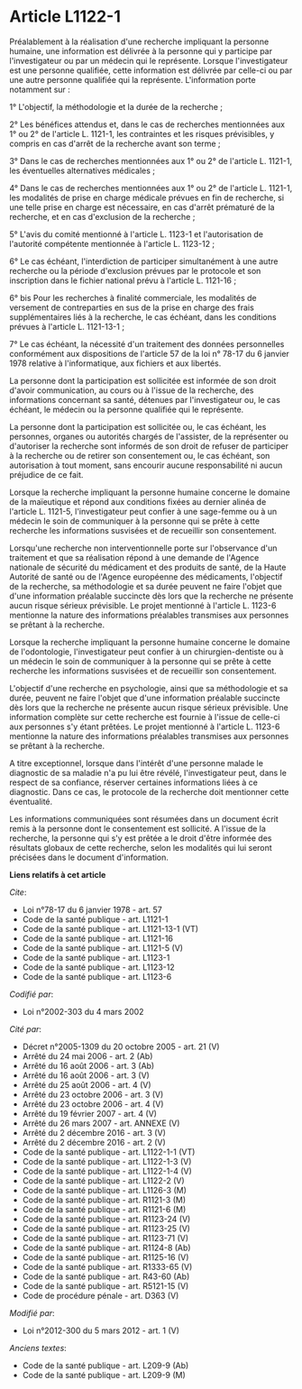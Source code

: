 # Article L1122-1

Préalablement à la réalisation d'une recherche impliquant la personne humaine, une information est délivrée à la personne qui
y participe par l'investigateur ou par un médecin qui le représente. Lorsque l'investigateur est une personne qualifiée,
cette information est délivrée par celle-ci ou par une autre personne qualifiée qui la représente. L'information porte
notamment sur : 

1° L'objectif, la méthodologie et la durée de la recherche ; 

2° Les bénéfices attendus et, dans le cas de recherches mentionnées aux 1° ou 2° de l'article L. 1121-1, les contraintes et
les risques prévisibles, y compris en cas d'arrêt de la recherche avant son terme ; 

3° Dans le cas de recherches mentionnées aux 1° ou 2° de l'article L. 1121-1, les éventuelles alternatives médicales ; 

4° Dans le cas de recherches mentionnées aux 1° ou 2° de l'article L. 1121-1, les modalités de prise en charge médicale
prévues en fin de recherche, si une telle prise en charge est nécessaire, en cas d'arrêt prématuré de la recherche, et en cas
d'exclusion de la recherche ; 

5° L'avis du comité mentionné à l'article L. 1123-1 et l'autorisation de l'autorité compétente mentionnée à l'article L.
1123-12 ; 

6° Le cas échéant, l'interdiction de participer simultanément à une autre recherche ou la période d'exclusion prévues par le
protocole et son inscription dans le fichier national prévu à l'article L. 1121-16 ; 

6° bis Pour les recherches à finalité commerciale, les modalités de versement de contreparties en sus de la prise en charge
des frais supplémentaires liés à la recherche, le cas échéant, dans les conditions prévues à l'article L. 1121-13-1 ; 

7° Le cas échéant, la nécessité d'un traitement des données personnelles conformément aux dispositions de l'article 57 de la
loi n° 78-17 du 6 janvier 1978 relative à l'informatique, aux fichiers et aux libertés. 

La personne dont la participation est sollicitée est informée de son droit d'avoir communication, au cours ou à l'issue de la
recherche, des informations concernant sa santé, détenues par l'investigateur ou, le cas échéant, le médecin ou la personne
qualifiée qui le représente. 

La personne dont la participation est sollicitée ou, le cas échéant, les personnes, organes ou autorités chargés de
l'assister, de la représenter ou d'autoriser la recherche sont informés de son droit de refuser de participer à la recherche
ou de retirer son consentement ou, le cas échéant, son autorisation à tout moment, sans encourir aucune responsabilité ni
aucun préjudice de ce fait. 

Lorsque la recherche impliquant la personne humaine concerne le domaine de la maïeutique et répond aux conditions fixées au
dernier alinéa de l'article L. 1121-5, l'investigateur peut confier à une sage-femme ou à un médecin le soin de communiquer à
la personne qui se prête à cette recherche les informations susvisées et de recueillir son consentement. 

Lorsqu'une recherche non interventionnelle porte sur l'observance d'un traitement et que sa réalisation répond à une demande
de l'Agence nationale de sécurité du médicament et des produits de santé, de la Haute Autorité de santé ou de l'Agence
européenne des médicaments, l'objectif de la recherche, sa méthodologie et sa durée peuvent ne faire l'objet que d'une
information préalable succincte dès lors que la recherche ne présente aucun risque sérieux prévisible. Le projet mentionné à
l'article L. 1123-6 mentionne la nature des informations préalables transmises aux personnes se prêtant à la recherche. 

Lorsque la recherche impliquant la personne humaine concerne le domaine de l'odontologie, l'investigateur peut confier à un
chirurgien-dentiste ou à un médecin le soin de communiquer à la personne qui se prête à cette recherche les informations
susvisées et de recueillir son consentement. 

L'objectif d'une recherche en psychologie, ainsi que sa méthodologie et sa durée, peuvent ne faire l'objet que d'une
information préalable succincte dès lors que la recherche ne présente aucun risque sérieux prévisible. Une information
complète sur cette recherche est fournie à l'issue de celle-ci aux personnes s'y étant prêtées. Le projet mentionné à
l'article L. 1123-6 mentionne la nature des informations préalables transmises aux personnes se prêtant à la recherche. 

A titre exceptionnel, lorsque dans l'intérêt d'une personne malade le diagnostic de sa maladie n'a pu lui être révélé,
l'investigateur peut, dans le respect de sa confiance, réserver certaines informations liées à ce diagnostic. Dans ce cas, le
protocole de la recherche doit mentionner cette éventualité. 

Les informations communiquées sont résumées dans un document écrit remis à la personne dont le consentement est sollicité. A
l'issue de la recherche, la personne qui s'y est prêtée a le droit d'être informée des résultats globaux de cette recherche,
selon les modalités qui lui seront précisées dans le document d'information.

**Liens relatifs à cet article**

_Cite_:

  - Loi n°78-17 du 6 janvier 1978 - art. 57
  - Code de la santé publique - art. L1121-1
  - Code de la santé publique - art. L1121-13-1 (VT)
  - Code de la santé publique - art. L1121-16
  - Code de la santé publique - art. L1121-5 (V)
  - Code de la santé publique - art. L1123-1
  - Code de la santé publique - art. L1123-12
  - Code de la santé publique - art. L1123-6

_Codifié par_:

  - Loi n°2002-303 du 4 mars 2002

_Cité par_:

  - Décret n°2005-1309 du 20 octobre 2005 - art. 21 (V)
  - Arrêté du 24 mai 2006 - art. 2 (Ab)
  - Arrêté du 16 août 2006 - art. 3 (Ab)
  - Arrêté du 16 août 2006 - art. 3 (V)
  - Arrêté du 25 août 2006 - art. 4 (V)
  - Arrêté du 23 octobre 2006 - art. 3 (V)
  - Arrêté du 23 octobre 2006 - art. 4 (V)
  - Arrêté du 19 février 2007 - art. 4 (V)
  - Arrêté du 26 mars 2007 - art. ANNEXE (V)
  - Arrêté du 2 décembre 2016 - art. 3 (V)
  - Arrêté du 2 décembre 2016 - art. 2 (V)
  - Code de la santé publique - art. L1122-1-1 (VT)
  - Code de la santé publique - art. L1122-1-3 (V)
  - Code de la santé publique - art. L1122-1-4 (V)
  - Code de la santé publique - art. L1122-2 (V)
  - Code de la santé publique - art. L1126-3 (M)
  - Code de la santé publique - art. R1121-3 (M)
  - Code de la santé publique - art. R1121-6 (M)
  - Code de la santé publique - art. R1123-24 (V)
  - Code de la santé publique - art. R1123-25 (V)
  - Code de la santé publique - art. R1123-71 (V)
  - Code de la santé publique - art. R1124-8 (Ab)
  - Code de la santé publique - art. R1125-16 (V)
  - Code de la santé publique - art. R1333-65 (V)
  - Code de la santé publique - art. R43-60 (Ab)
  - Code de la santé publique - art. R5121-15 (V)
  - Code de procédure pénale - art. D363 (V)

_Modifié par_:

  - Loi n°2012-300 du 5 mars 2012 - art. 1 (V)

_Anciens textes_:

  - Code de la santé publique - art. L209-9 (Ab)
  - Code de la santé publique - art. L209-9 (M)
